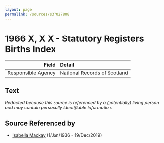```yaml
---
layout: page
permalink: /sources/s37027808
---
```


# 1966 X, X X - Statutory Registers Births Index

Field | Detail
---:|:---
Responsible Agency | National Records of Scotland

## Text

_Redacted because this source is referenced by a (potentially) living person and may contain personally identifiable information._

## Source Referenced by

* [Isabella Mackay](../people/@25303611@-isabella-mackay-b1936-1-1-d2019-12-19.md) (1/Jan/1936 - 19/Dec/2019)
